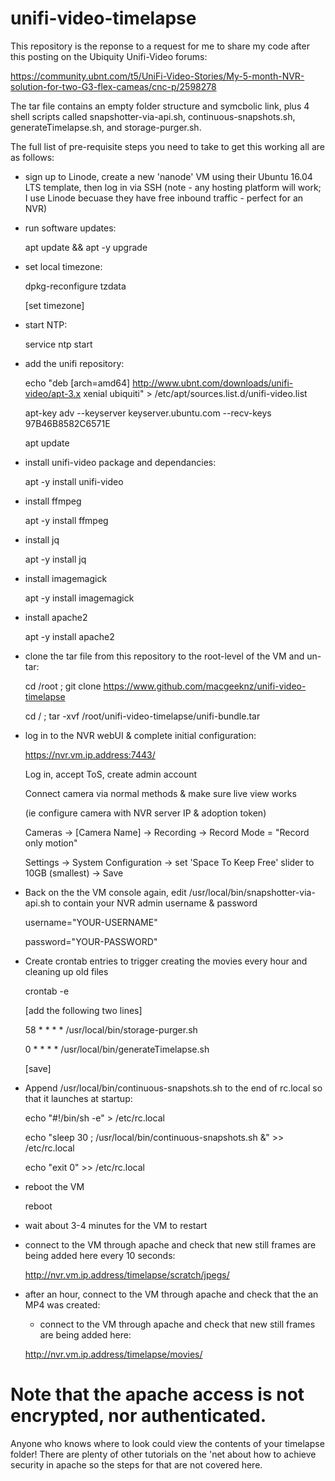 # unifi-video-timelapse

This repository is the reponse to a request for me to share my code after this posting on the Ubiquity Unifi-Video forums:

https://community.ubnt.com/t5/UniFi-Video-Stories/My-5-month-NVR-solution-for-two-G3-flex-cameas/cnc-p/2598278

The tar file contains an empty folder structure and symcbolic link, plus 4 shell scripts called snapshotter-via-api.sh, continuous-snapshots.sh, generateTimelapse.sh, and storage-purger.sh.

The full list of pre-requisite steps you need to take to get this working all are as follows:

- sign up to Linode, create a new 'nanode' VM using their Ubuntu 16.04 LTS template, then log in via SSH
 (note - any hosting platform will work; I use Linode becuase they have free inbound traffic - perfect for an NVR)
 
- run software updates:

	apt update && apt -y upgrade

- set local timezone:

	dpkg-reconfigure tzdata
	
	[set timezone]

- start NTP:

	service ntp start

- add the unifi repository:

	echo "deb [arch=amd64] http://www.ubnt.com/downloads/unifi-video/apt-3.x xenial ubiquiti" > /etc/apt/sources.list.d/unifi-video.list
	
	apt-key adv --keyserver keyserver.ubuntu.com --recv-keys 97B46B8582C6571E
	
	apt update

- install unifi-video package and dependancies:

	apt -y install unifi-video

- install ffmpeg

	apt -y install ffmpeg

- install jq

	apt -y install jq

- install imagemagick
	
	apt -y install imagemagick

- install apache2

	apt -y install apache2

- clone the tar file from this repository to the root-level of the VM and un-tar:

	cd /root ; git clone https://www.github.com/macgeeknz/unifi-video-timelapse
	
	cd / ; tar -xvf /root/unifi-video-timelapse/unifi-bundle.tar

- log in to the NVR webUI & complete initial configuration:

	https://nvr.vm.ip.address:7443/
	
	Log in, accept ToS, create admin account
	
	Connect camera via normal methods & make sure live view works
	
	(ie configure camera with NVR server IP & adoption token)
	
	Cameras -> [Camera Name] -> Recording -> Record Mode = "Record only motion" 
	
	Settings -> System Configuration -> set 'Space To Keep Free' slider to 10GB (smallest) -> Save

- Back on the the VM console again, edit /usr/local/bin/snapshotter-via-api.sh to contain your NVR admin username & password

	username="YOUR-USERNAME"
	
	password="YOUR-PASSWORD"

- Create crontab entries to trigger creating the movies every hour and cleaning up old files

	crontab -e
	
	[add the following two lines]
	
	58 * * * * /usr/local/bin/storage-purger.sh
	
	0 * * * * /usr/local/bin/generateTimelapse.sh
	
	[save]

- Append /usr/local/bin/continuous-snapshots.sh to the end of rc.local so that it launches at startup:

	echo "#!/bin/sh -e" > /etc/rc.local
	
	echo "sleep 30 ; /usr/local/bin/continuous-snapshots.sh &" >> /etc/rc.local
	
	echo "exit 0" >> /etc/rc.local

- reboot the VM
	
	reboot

- wait about 3-4 minutes for the VM to restart

- connect to the VM through apache and check that new still frames are being added here every 10 seconds:

	http://nvr.vm.ip.address/timelapse/scratch/jpegs/

- after an hour, connect to the VM through apache and check that the an MP4 was created:

	- connect to the VM through apache and check that new still frames are being added here:

	http://nvr.vm.ip.address/timelapse/movies/

# Note that the apache access is not encrypted, nor authenticated.
Anyone who knows where to look could view the contents of your timelapse folder! There are plenty of other tutorials on the 'net about how to achieve security in apache so the steps for that are not covered here.
